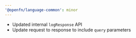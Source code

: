 ```yaml
---
'@openfn/language-common': minor
---
```


- Updated internal `logResponse` API
- Update request to response to include `query` parameters
